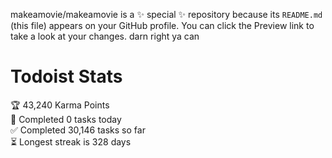 makeamovie/makeamovie is a ✨ special ✨ repository because its `README.md` (this file) appears on your GitHub profile.
You can click the Preview link to take a look at your changes. darn right ya can

# Todoist Stats

<!-- TODO-IST:START -->
🏆  43,240 Karma Points           
🌸  Completed 0 tasks today           
✅  Completed 30,146 tasks so far           
⏳  Longest streak is 328 days
<!-- TODO-IST:END -->